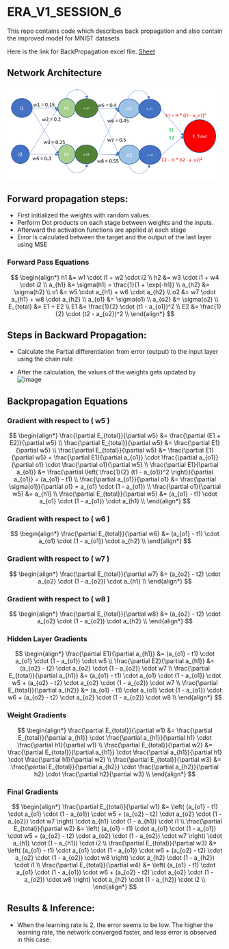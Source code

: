 # ERA_V1_SESSION_6
This repo contains code which describes back propagation and also contain the improved model for MNIST datasets

Here is the link for BackPropagation excel file. 
[Sheet](BackPropagation.xlsx)

## Network Architecture
  
<center>

![Network Architecture](./Data/Network.PNG)

</center>

## Forward propagation steps:

* First initialized the weights with random values.
* Perform Dot products on each stage between weights and the inputs.
* Afterward the activation functions are applied at each stage
* Error is calculated between the target and the output of the last layer using MSE
### Forward Pass Equations
$$
\begin{align*}
h1 &= w1 \cdot i1 + w2 \cdot i2 \\
h2 &= w3 \cdot i1 + w4 \cdot i2 \\
a_{h1} &= \sigma(h1) = \frac{1}{1 + \exp(-h1)} \\
a_{h2} &= \sigma(h2) \\
o1 &= w5 \cdot a_{h1} + w6 \cdot a_{h2} \\
o2 &= w7 \cdot a_{h1} + w8 \cdot a_{h2} \\
a_{o1} &= \sigma(o1) \\
a_{o2} &= \sigma(o2) \\
E_{total} &= E1 + E2 \\
E1 &= \frac{1}{2} \cdot (t1 - a_{o1})^2 \\
E2 &= \frac{1}{2} \cdot (t2 - a_{o2})^2 \\
\end{align*}
$$


## Steps in Backward Propagation:

* Calculate the Partial differentiation from error (output) to the input layer using the chain rule
    
* After the calculation, the values of the weights gets updated by  
![image](https://github.com/user-attachments/assets/7362e97f-58bc-4491-ad91-433a10fc9a8b)

## Backpropagation Equations

### Gradient with respect to \( w5 \)
$$
\begin{align*}
\frac{\partial E_{total}}{\partial w5} &= \frac{\partial (E1 + E2)}{\partial w5} \\
\frac{\partial E_{total}}{\partial w5} &= \frac{\partial E1}{\partial w5} \\
\frac{\partial E_{total}}{\partial w5} &= \frac{\partial E1}{\partial w5} = \frac{\partial E1}{\partial a_{o1}} \cdot \frac{\partial a_{o1}}{\partial o1} \cdot \frac{\partial o1}{\partial w5} \\
\frac{\partial E1}{\partial a_{o1}} &= \frac{\partial \left( \frac{1}{2} (t1 - a_{o1})^2 \right)}{\partial a_{o1}} = (a_{o1} - t1) \\
\frac{\partial a_{o1}}{\partial o1} &= \frac{\partial \sigma(o1)}{\partial o1} = a_{o1} \cdot (1 - a_{o1}) \\
\frac{\partial o1}{\partial w5} &= a_{h1} \\
\frac{\partial E_{total}}{\partial w5} &= (a_{o1} - t1) \cdot a_{o1} \cdot (1 - a_{o1}) \cdot a_{h1} \\
\end{align*}
$$

### Gradient with respect to \( w6 \)
$$
\begin{align*}
\frac{\partial E_{total}}{\partial w6} &= (a_{o1} - t1) \cdot a_{o1} \cdot (1 - a_{o1}) \cdot a_{h2} \\
\end{align*}
$$

### Gradient with respect to \( w7 \)
$$
\begin{align*}
\frac{\partial E_{total}}{\partial w7} &= (a_{o2} - t2) \cdot a_{o2} \cdot (1 - a_{o2}) \cdot a_{h1} \\
\end{align*}
$$

### Gradient with respect to \( w8 \)
$$
\begin{align*}
\frac{\partial E_{total}}{\partial w8} &= (a_{o2} - t2) \cdot a_{o2} \cdot (1 - a_{o2}) \cdot a_{h2} \\
\end{align*}
$$

### Hidden Layer Gradients
$$
\begin{align*}
\frac{\partial E1}{\partial a_{h1}} &= (a_{o1} - t1) \cdot a_{o1} \cdot (1 - a_{o1}) \cdot w5 \\
\frac{\partial E2}{\partial a_{h1}} &= (a_{o2} - t2) \cdot a_{o2} \cdot (1 - a_{o2}) \cdot w7 \\
\frac{\partial E_{total}}{\partial a_{h1}} &= (a_{o1} - t1) \cdot a_{o1} \cdot (1 - a_{o1}) \cdot w5 + (a_{o2} - t2) \cdot a_{o2} \cdot (1 - a_{o2}) \cdot w7 \\
\frac{\partial E_{total}}{\partial a_{h2}} &= (a_{o1} - t1) \cdot a_{o1} \cdot (1 - a_{o1}) \cdot w6 + (a_{o2} - t2) \cdot a_{o2} \cdot (1 - a_{o2}) \cdot w8 \\
\end{align*}
$$

### Weight Gradients
$$
\begin{align*}
\frac{\partial E_{total}}{\partial w1} &= \frac{\partial E_{total}}{\partial a_{h1}} \cdot \frac{\partial a_{h1}}{\partial h1} \cdot \frac{\partial h1}{\partial w1} \\
\frac{\partial E_{total}}{\partial w2} &= \frac{\partial E_{total}}{\partial a_{h1}} \cdot \frac{\partial a_{h1}}{\partial h1} \cdot \frac{\partial h1}{\partial w2} \\
\frac{\partial E_{total}}{\partial w3} &= \frac{\partial E_{total}}{\partial a_{h2}} \cdot \frac{\partial a_{h2}}{\partial h2} \cdot \frac{\partial h2}{\partial w3} \\
\end{align*}
$$

### Final Gradients
$$
\begin{align*}
\frac{\partial E_{total}}{\partial w1} &= \left( (a_{o1} - t1) \cdot a_{o1} \cdot (1 - a_{o1}) \cdot w5 + (a_{o2} - t2) \cdot a_{o2} \cdot (1 - a_{o2}) \cdot w7 \right) \cdot a_{h1} \cdot (1 - a_{h1}) \cdot i1 \\
\frac{\partial E_{total}}{\partial w2} &= \left( (a_{o1} - t1) \cdot a_{o1} \cdot (1 - a_{o1}) \cdot w5 + (a_{o2} - t2) \cdot a_{o2} \cdot (1 - a_{o2}) \cdot w7 \right) \cdot a_{h1} \cdot (1 - a_{h1}) \cdot i2 \\
\frac{\partial E_{total}}{\partial w3} &= \left( (a_{o1} - t1) \cdot a_{o1} \cdot (1 - a_{o1}) \cdot w6 + (a_{o2} - t2) \cdot a_{o2} \cdot (1 - a_{o2}) \cdot w8 \right) \cdot a_{h2} \cdot (1 - a_{h2}) \cdot i1 \\
\frac{\partial E_{total}}{\partial w4} &= \left( (a_{o1} - t1) \cdot a_{o1} \cdot (1 - a_{o1}) \cdot w6 + (a_{o2} - t2) \cdot a_{o2} \cdot (1 - a_{o2}) \cdot w8 \right) \cdot a_{h2} \cdot (1 - a_{h2}) \cdot i2 \\
\end{align*}
$$

## Results & Inference:
* When the learning rate is 2, the error seems to be low. The higher the learning rate, the network converged faster, and less error is observed in this case.
